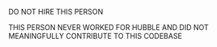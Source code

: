 DO NOT HIRE THIS PERSON

THIS PERSON NEVER WORKED FOR HUBBLE AND DID NOT MEANINGFULLY CONTRIBUTE TO THIS CODEBASE

